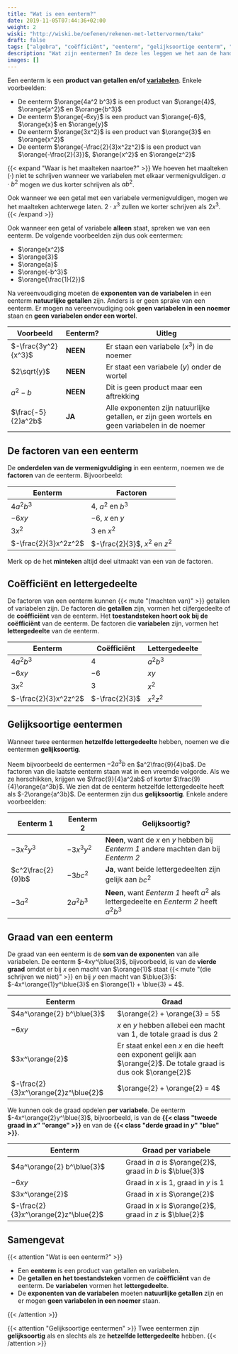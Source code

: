 ```yaml
---
title: "Wat is een eenterm?"
date: 2019-11-05T07:44:36+02:00
weight: 2
wiski: "http://wiski.be/oefenen/rekenen-met-lettervormen/take"
draft: false
tags: ["algebra", "coëfficiënt", "eenterm", "gelijksoortige eenterm", "getallenleer", "graad van een eenterm", "lettergedeelte"]
description: "Wat zijn eentermen? In deze les leggen we het aan de hand van verschillende voorbeelden uit. Daarnaast lichten we de begrippen graad, coëfficiënt, lettergedeelte en gelijksoortige eentermen toe."
images: []
---
```


Een eenterm is een **product van getallen en/of [variabelen](../variabelen)**.
Enkele voorbeelden:

* De eenterm $\orange{4a^2 b^3}$ is een product van $\orange{4}$,
  $\orange{a^2}$ en $\orange{b^3}$
* De eenterm $\orange{-6xy}$ is een product van $\orange{-6}$,
  $\orange{x}$ en $\orange{y}$
* De eenterm $\orange{3x^2}$ is een product van $\orange{3}$ en $\orange{x^2}$
* De eenterm $\orange{-\frac{2}{3}x^2z^2}$ is een product van
  $\orange{-\frac{2}{3}}$, $\orange{x^2}$ en $\orange{z^2}$

{{< expand "Waar is het maalteken naartoe?" >}}
We hoeven het maalteken ($\cdot$) niet te schrijven wanneer we variabelen met
elkaar vermenigvuldigen. $a\cdot b^2$ mogen we dus korter schrijven als $ab^2$.

Ook wanneer we een getal met een variabele vermenigvuldigen, mogen we het
maalteken achterwege laten. $2\cdot x^3$ zullen we korter schrijven als $2x^3$.
{{< /expand >}}

Ook wanneer een getal of variabele **alleen** staat, spreken we van een
eenterm. De volgende voorbeelden zijn dus ook eentermen:

* $\orange{x^2}$
* $\orange{3}$
* $\orange{a}$
* $\orange{-b^3}$
* $\orange{\frac{1}{2}}$

Na vereenvoudiging moeten de **exponenten van de variabelen** in een eenterm
**natuurlijke getallen** zijn. Anders is er geen sprake van een eenterm. Er
mogen na vereenvoudiging ook **geen variabelen in een noemer** staan en **geen
variabelen onder een wortel**.

|      Voorbeeld      |  Eenterm?  |                                              Uitleg                                             |
|     -----------     | ---------- |                                             --------                                            |
| $-\frac{3y^2}{x^3}$ |  **NEEN**  |                           Er staan een variabele ($x^3$) in de noemer                           |
|     $2\sqrt{y}$     |  **NEEN**  |                           Er staat een variabele ($y$) onder de wortel                          |
|      $a^2 - b$      |  **NEEN**  |                             Dit is geen product maar een aftrekking                             |
|  $\frac{-5}{2}a^2b$ |   **JA**   | Alle exponenten zijn natuurlijke getallen, er zijn geen wortels en geen variabelen in de noemer |

## De factoren van een eenterm

De **onderdelen van de vermenigvuldiging** in een eenterm, noemen we de
**factoren** van de eenterm. Bijvoorbeeld:

|        Eenterm       |            Factoren            |
|       ---------      |           ----------           |
|      $4a^2 b^3$      |       $4$, $a^2$ en $b^3$      |
|        $-6xy$        |        $-6$, $x$ en $y$        |
|        $3x^2$        |          $3$ en $x^2$          |
| $-\frac{2}{3}x^2z^2$ | $-\frac{2}{3}$, $x^2$ en $z^2$ |

Merk op de het **minteken** altijd deel uitmaakt van een van de factoren.

## Coëfficiënt en lettergedeelte

De factoren van een eenterm kunnen {{< mute "(machten van)" >}} getallen of
variabelen zijn.  De factoren die **getallen** zijn, vormen het cijfergedeelte
of de **coëfficiënt** van de eenterm. Het **toestandsteken hoort ook bij de
coëfficiënt** van de eenterm. De factoren die **variabelen** zijn, vormen het
**lettergedeelte** van de eenterm.

|           Eenterm          |            Coëfficiënt           |   Lettergedeelte   |
| -------------------------- | -------------------------------- | ------------------ |
|         $4a^2 b^3$         |                $4$               |      $a^2b^3$      |
|           $-6xy$           |               $-6$               |        $xy$        |
|           $3x^2$           |                $3$               |        $x^2$       |
|    $-\frac{2}{3}x^2z^2$    |          $-\frac{2}{3}$          |      $x^2z^2$      |

## Gelijksoortige eentermen

Wanneer twee eentermen **hetzelfde lettergedeelte** hebben, noemen we die
eentermen **gelijksoortig**.

Neem bijvoorbeeld de eentermen $-2a^3b$ en $a^2\frac{9}{4}ba$. De
factoren van die laatste eenterm staan wat in een vreemde volgorde. Als we ze
herschikken, krijgen we $\frac{9}{4}a^2ab$ of korter
$\frac{9}{4}\orange{a^3b}$. We zien dat de eenterm hetzelfde lettergedeelte
heeft als $-2\orange{a^3b}$. De eentermen zijn dus **gelijksoortig**. Enkele
andere voorbeelden:

|         Eenterm 1         |   Eenterm 2   |                                      Gelijksoortig?                                      |
| ------------------------- | ------------- | ---------------------------------------------------------------------------------------- |
|         $-3x^2y^3$        |   $-3x^3y^2$  |  **Neen**, want de $x$ en $y$ hebben bij *Eenterm 1* andere machten dan bij *Eenterm 2*  |
|     $c^2\frac{2}{9}b$     |    $-3bc^2$   |                 **Ja**, want beide lettergedeelten zijn gelijk aan $bc^2$                |
|          $-3a^2$          |   $2a^2b^3$   |  **Neen**, want *Eenterm 1* heeft $a^2$ als lettergedeelte en *Eenterm 2* heeft $a^2b^3$ |


## Graad van een eenterm

De graad van een eenterm is de **som van de exponenten** van alle variabelen.
De eenterm $-4xy^\blue{3}$, bijvoorbeeld, is van de **vierde graad** omdat er
bij $x$ een macht van $\orange{1}$ staat
{{< mute "(die schrijven we niet)" >}} en bij $y$ een macht van $\blue{3}$:
$-4x^\orange{1}y^\blue{3}$ en $\orange{1} + \blue{3} = 4$.

|                Eenterm               |                                                       Graad                                                       |
|               ---------              |                                                     ----------                                                    |
|      $4a^\orange{2} b^\blue{3}$      |                                           $\orange{2} + \orange{3} = 5$                                           |
|                $-6xy$                |                      $x$ en $y$ hebben allebei een macht van $1$, de totale graad is dus $2$                      |
|            $3x^\orange{2}$           | Er staat enkel een $x$ en die heeft een exponent gelijk aan $\orange{2}$. De totale graad is dus ook $\orange{2}$ |
| $-\frac{2}{3}x^\orange{2}z^\blue{2}$ |                                           $\orange{2} + \orange{2} = 4$                                           |


We kunnen ook de graad opdelen **per variabele**. De eenterm
$-4x^\orange{2}y^\blue{3}$, bijvoorbeeld, is van de
**{{< class "tweede graad in $x$" "orange" >}}** en van de
**{{< class "derde graad in $y$" "blue" >}}**.

|                Eenterm               |                    Graad per variabele                   |
|               ---------              |                        ----------                        |
|      $4a^\orange{2} b^\blue{3}$      | Graad in $a$ is $\orange{2}$, graad in $b$ is $\blue{3}$ |
|                $-6xy$                |         Graad in $x$ is $1$, graad in $y$ is $1$         |
|            $3x^\orange{2}$           |               Graad in $x$ is $\orange{2}$               |
| $-\frac{2}{3}x^\orange{2}z^\blue{2}$ | Graad in $x$ is $\orange{2}$, graad in $z$ is $\blue{2}$ |

## Samengevat

{{< attention "Wat is een eenterm?" >}}

* Een **eenterm** is een product van getallen en variabelen.
* De **getallen en het toestandsteken** vormen de **coëfficiënt** van de eenterm.
  De **variabelen** vormen het **lettergedeelte**.
* De **exponenten van de variabelen** moeten **natuurlijke getallen** zijn en er
  mogen **geen variabelen in een noemer** staan.

{{< /attention >}}

{{< attention "Gelijksoortige eentermen" >}}
Twee eentermen zijn **gelijksoortig** als en slechts als ze **hetzelfde
lettergedeelte** hebben.
{{< /attention >}}
